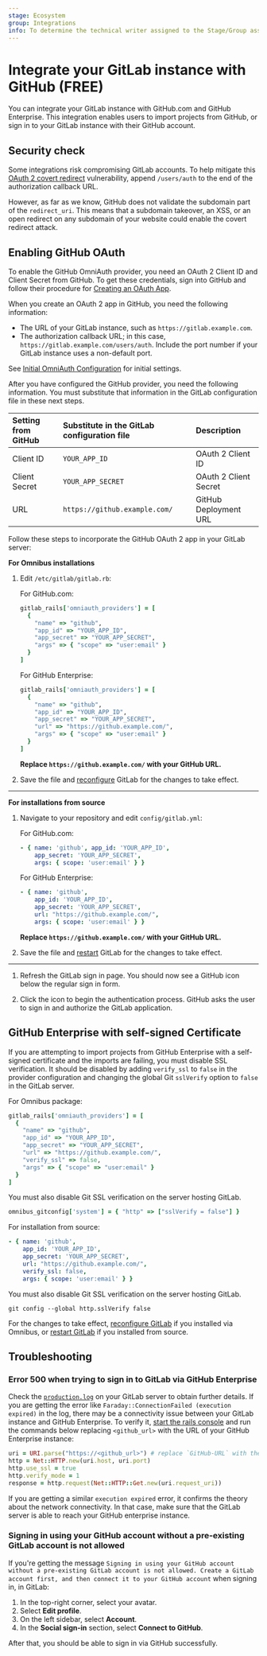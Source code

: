 ```yaml
---
stage: Ecosystem
group: Integrations
info: To determine the technical writer assigned to the Stage/Group associated with this page, see https://about.gitlab.com/handbook/engineering/ux/technical-writing/#assignments
---
```


# Integrate your GitLab instance with GitHub **(FREE)**

You can integrate your GitLab instance with GitHub.com and GitHub Enterprise. This integration
enables users to import projects from GitHub, or sign in to your GitLab instance
with their GitHub account.

## Security check

Some integrations risk compromising GitLab accounts. To help mitigate this
[OAuth 2 covert redirect](https://oauth.net/advisories/2014-1-covert-redirect/)
vulnerability, append `/users/auth` to the end of the authorization callback URL.

However, as far as we know, GitHub does not validate the subdomain part of the `redirect_uri`.
This means that a subdomain takeover, an XSS, or an open redirect on any subdomain of
your website could enable the covert redirect attack.

## Enabling GitHub OAuth

To enable the GitHub OmniAuth provider, you need an OAuth 2 Client ID and Client Secret from GitHub. To get these credentials, sign into GitHub and follow their procedure for [Creating an OAuth App](https://docs.github.com/en/developers/apps/building-oauth-apps/creating-an-oauth-app).

When you create an OAuth 2 app in GitHub, you need the following information:

- The URL of your GitLab instance, such as `https://gitlab.example.com`.
- The authorization callback URL; in this case, `https://gitlab.example.com/users/auth`. Include the port number if your GitLab instance uses a non-default port.

See [Initial OmniAuth Configuration](omniauth.md#initial-omniauth-configuration) for initial settings.

After you have configured the GitHub provider, you need the following information. You must substitute that information in the GitLab configuration file in these next steps.

| Setting from GitHub  | Substitute in the GitLab configuration file  | Description |
|:---------------------|:---------------------------------------------|:------------|
| Client ID            | `YOUR_APP_ID`                                | OAuth 2 Client ID |
| Client Secret        | `YOUR_APP_SECRET`                            | OAuth 2 Client Secret |
| URL                  | `https://github.example.com/`                | GitHub Deployment URL |

Follow these steps to incorporate the GitHub OAuth 2 app in your GitLab server:

**For Omnibus installations**

1. Edit `/etc/gitlab/gitlab.rb`:

   For GitHub.com:

   ```ruby
   gitlab_rails['omniauth_providers'] = [
     {
       "name" => "github",
       "app_id" => "YOUR_APP_ID",
       "app_secret" => "YOUR_APP_SECRET",
       "args" => { "scope" => "user:email" }
     }
   ]
   ```

   For GitHub Enterprise:

   ```ruby
   gitlab_rails['omniauth_providers'] = [
     {
       "name" => "github",
       "app_id" => "YOUR_APP_ID",
       "app_secret" => "YOUR_APP_SECRET",
       "url" => "https://github.example.com/",
       "args" => { "scope" => "user:email" }
     }
   ]
   ```

   **Replace `https://github.example.com/` with your GitHub URL.**

1. Save the file and [reconfigure](../administration/restart_gitlab.md#omnibus-gitlab-reconfigure) GitLab for the changes to take effect.

---

**For installations from source**

1. Navigate to your repository and edit `config/gitlab.yml`:

   For GitHub.com:

   ```yaml
   - { name: 'github', app_id: 'YOUR_APP_ID',
       app_secret: 'YOUR_APP_SECRET',
       args: { scope: 'user:email' } }
   ```

   For GitHub Enterprise:

   ```yaml
   - { name: 'github',
       app_id: 'YOUR_APP_ID',
       app_secret: 'YOUR_APP_SECRET',
       url: "https://github.example.com/",
       args: { scope: 'user:email' } }
   ```

   **Replace `https://github.example.com/` with your GitHub URL.**

1. Save the file and [restart](../administration/restart_gitlab.md#installations-from-source) GitLab for the changes to take effect.

---

1. Refresh the GitLab sign in page. You should now see a GitHub icon below the regular sign in form.

1. Click the icon to begin the authentication process. GitHub asks the user to sign in and authorize the GitLab application.

## GitHub Enterprise with self-signed Certificate

If you are attempting to import projects from GitHub Enterprise with a self-signed
certificate and the imports are failing, you must disable SSL verification.
It should be disabled by adding `verify_ssl` to `false` in the provider configuration
and changing the global Git `sslVerify` option to `false` in the GitLab server.

For Omnibus package:

```ruby
gitlab_rails['omniauth_providers'] = [
  {
    "name" => "github",
    "app_id" => "YOUR_APP_ID",
    "app_secret" => "YOUR_APP_SECRET",
    "url" => "https://github.example.com/",
    "verify_ssl" => false,
    "args" => { "scope" => "user:email" }
  }
]
```

You must also disable Git SSL verification on the server hosting GitLab.

```ruby
omnibus_gitconfig['system'] = { "http" => ["sslVerify = false"] }
```

For installation from source:

```yaml
- { name: 'github',
    app_id: 'YOUR_APP_ID',
    app_secret: 'YOUR_APP_SECRET',
    url: "https://github.example.com/",
    verify_ssl: false,
    args: { scope: 'user:email' } }
```

You must also disable Git SSL verification on the server hosting GitLab.

```shell
git config --global http.sslVerify false
```

For the changes to take effect, [reconfigure GitLab](../administration/restart_gitlab.md#omnibus-gitlab-reconfigure) if you installed
via Omnibus, or [restart GitLab](../administration/restart_gitlab.md#installations-from-source) if you installed from source.

## Troubleshooting

### Error 500 when trying to sign in to GitLab via GitHub Enterprise

Check the [`production.log`](../administration/logs.md#productionlog)
on your GitLab server to obtain further details. If you are getting the error like
`Faraday::ConnectionFailed (execution expired)` in the log, there may be a connectivity issue
between your GitLab instance and GitHub Enterprise. To verify it, [start the rails console](../administration/operations/rails_console.md#starting-a-rails-console-session)
and run the commands below replacing `<github_url>` with the URL of your GitHub Enterprise instance:

```ruby
uri = URI.parse("https://<github_url>") # replace `GitHub-URL` with the real one here
http = Net::HTTP.new(uri.host, uri.port)
http.use_ssl = true
http.verify_mode = 1
response = http.request(Net::HTTP::Get.new(uri.request_uri))
```

If you are getting a similar `execution expired` error, it confirms the theory about the
network connectivity. In that case, make sure that the GitLab server is able to reach your
GitHub enterprise instance.

### Signing in using your GitHub account without a pre-existing GitLab account is not allowed

If you're getting the message `Signing in using your GitHub account without a pre-existing
GitLab account is not allowed. Create a GitLab account first, and then connect it to your
GitHub account` when signing in, in GitLab:

1. In the top-right corner, select your avatar.
1. Select **Edit profile**.
1. On the left sidebar, select **Account**.
1. In the **Social sign-in** section, select **Connect to GitHub**.

After that, you should be able to sign in via GitHub successfully.
